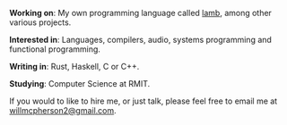 **Working on**: My own programming language called [lamb](https://github.com/willmcpherson2/lamb), among other various projects.

**Interested in**: Languages, compilers, audio, systems programming and functional programming.

**Writing in**: Rust, Haskell, C or C++.

**Studying**: Computer Science at RMIT.

If you would to like to hire me, or just talk, please feel free to email me at [willmcpherson2@gmail.com](mailto:willmcpherson2@gmail.com).
